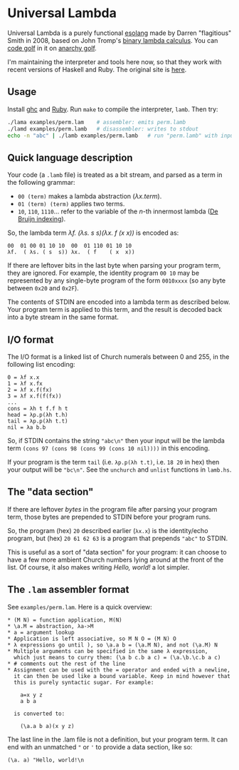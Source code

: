 # Universal Lambda
Universal Lambda is a purely functional [esolang](https://en.wikipedia.org/wiki/Esoteric_programming_language) made by Darren "flagitious" Smith in 2008, based on John Tromp's [binary lambda calculus](https://tromp.github.io/cl/Binary_lambda_calculus.html). You can [code golf](https://en.wikipedia.org/wiki/Code_golf) in it on [anarchy golf](https://golf.shinh.org).

I'm maintaining the interpreter and tools here now, so that they work with recent versions of Haskell and Ruby. The original site is [here](http://web.archive.org/web/20200707185352/http://www.golfscript.com/lam/).

## Usage
Install [ghc](https://www.haskell.org/ghc/) and [Ruby](https://www.ruby-lang.org/en/). Run `make` to compile the interpreter, `lamb`. Then try:

```bash
./lama examples/perm.lam    # assembler: emits perm.lamb
./lamd examples/perm.lamb   # disassembler: writes to stdout
echo -n "abc" | ./lamb examples/perm.lamb   # run "perm.lamb" with input
```

## Quick language description
Your code (a `.lamb` file) is treated as a bit stream, and parsed as a term in the following grammar:

* `00 (term)` makes a lambda abstraction (_λx.term_).
* `01 (term) (term)` applies two terms.
* `10`, `110`, `1110`… refer to the variable of the _n_-th innermost lambda ([De Bruijn indexing](https://en.wikipedia.org/wiki/De_Bruijn_index)).

So, the lambda term _λf. (λs. s s)(λx. f (x x))_ is encoded as:

    00  01 00 01 10 10  00  01 110 01 10 10
    λf.  ( λs. ( s  s)) λx.  ( f    ( x  x))

If there are leftover bits in the last byte when parsing your program term, they are ignored. For example, the identity program `00 10` may be represented by any single-byte program of the form `0010xxxx` (so any byte between `0x20` and `0x2F`).

The contents of STDIN are encoded into a lambda term as described below. Your program term is applied to this term, and the result is decoded back into a byte stream in the same format.

## I/O format

The I/O format is a linked list of Church numerals between 0 and 255, in the following list encoding:

    0 = λf x.x
    1 = λf x.fx
    2 = λf x.f(fx)
    3 = λf x.f(f(fx))
    ...
    cons = λh t f.f h t
    head = λp.p(λh t.h)
    tail = λp.p(λh t.t)
    nil = λa b.b

So, if STDIN contains the string `"abc\n"` then your input will be the lambda term `(cons 97 (cons 98 (cons 99 (cons 10 nil))))` in this encoding.

If your program is the term `tail` (i.e. `λp.p(λh t.t)`, i.e. `18 20` in hex) then your output will be `"bc\n"`. See the `unchurch` and `unlist` functions in `lamb.hs`.

## The "data section"

If there are leftover _bytes_ in the program file after parsing your program term, those bytes are prepended to STDIN before your program runs.

So, the program (hex) `20` described earlier (`λx.x`) is the identity/echo program, but (hex) `20 61 62 63` is a program that prepends `"abc"` to STDIN.

This is useful as a sort of "data section" for your program: it can choose to have a few more ambient Church numbers lying around at the front of the list. Of course, it also makes writing _Hello, world!_ a lot simpler.

## The `.lam` assembler format

See `examples/perm.lam`. Here is a quick overview:

    * (M N) = function application, M(N)
    * \a.M = abstraction, λa->M
    * a = argument lookup
    * Application is left associative, so M N O = (M N) O
    * λ expressions go until ), so \a.a b = (\a.M N), and not (\a.M) N
    * Multiple arguments can be specified in the same λ expression,
      which just means to curry them: (\a b c.b a c) = (\a.\b.\c.b a c)
    * # comments out the rest of the line
    * Assignment can be used with the = operator and ended with a newline,
      it can then be used like a bound variable. Keep in mind however that
      this is purely syntactic sugar. For example:
      
        a=x y z
        a b a
      
      is converted to:
      
        (\a.a b a)(x y z)

The last line in the .lam file is not a definition, but your program term. It can end with an unmatched `"` or `'` to provide a data section, like so:

    (\a. a) "Hello, world!\n
